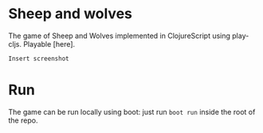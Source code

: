# Sheep and wolves

The game of Sheep and Wolves implemented in ClojureScript using play-cljs. Playable [here].

`Insert screenshot`

# Run

The game can be run locally using boot: just run `boot run` inside the root of the repo.
